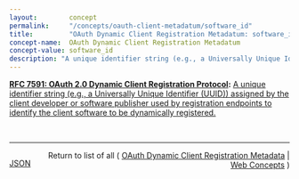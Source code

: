 ```yaml
---
layout:        concept
permalink:     "/concepts/oauth-client-metadatum/software_id"
title:         "OAuth Dynamic Client Registration Metadatum: software_id"
concept-name:  OAuth Dynamic Client Registration Metadatum
concept-value: software_id
description: "A unique identifier string (e.g., a Universally Unique Identifier (UUID)) assigned by the client developer or software publisher used by registration endpoints to identify the client software to be dynamically registered."
---
```


**[RFC 7591: OAuth 2.0 Dynamic Client Registration Protocol](/specs/IETF/RFC/7591 "This specification defines mechanisms for dynamically registering OAuth 2.0 clients with authorization servers. Registration requests send a set of desired client metadata values to the authorization server. The resulting registration responses return a client identifier to use at the authorization server and the client metadata values registered for the client. The client can then use this registration information to communicate with the authorization server using the OAuth 2.0 protocol. This specification also defines a set of common client metadata fields and values for clients to use during registration."):** [A unique identifier string (e.g., a Universally Unique Identifier (UUID)) assigned by the client developer or software publisher used by registration endpoints to identify the client software to be dynamically registered.](http://tools.ietf.org/html/rfc7591#section-2 "Read documentation for OAuth Dynamic Client Registration Metadatum &#34;software_id&#34;")

<br/>
<hr/>

<p style="float : left"><a href="./software_id.json" title="JSON representing this particular Web Concept value">JSON</a></p>
<p style="text-align: right">Return to list of all ( <a href="../oauth-client-metadata">OAuth Dynamic Client Registration Metadata</a> | <a href="../">Web Concepts</a> )</p>
